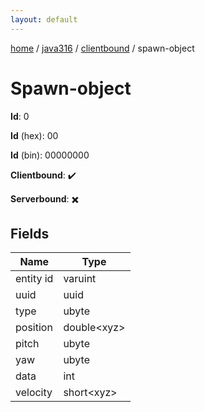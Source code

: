 ```yaml
---
layout: default
---
```


[home](/)  /  [java316](/protocol/java316)  /  [clientbound](/protocol/java316/clientbound)  /  spawn-object

# Spawn-object

**Id**: 0

**Id** (hex): 00

**Id** (bin): 00000000

**Clientbound**: ✔️

**Serverbound**: ✖️

## Fields

Name | Type
---|---
entity id | varuint
uuid | uuid
type | ubyte
position | double&lt;xyz&gt;
pitch | ubyte
yaw | ubyte
data | int
velocity | short&lt;xyz&gt;

